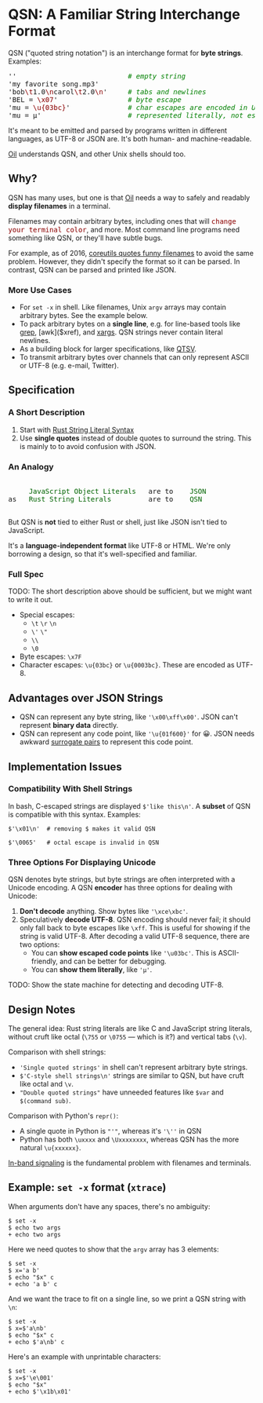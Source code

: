 QSN: A Familiar String Interchange Format
=========================================

<style>
.q {
  color: darkred;
}
.comment {
  color: green;
  font-style: italic;
}
.terminal {
  color: darkred;
  font-family: monospace;
}
.an {
  color: darkgreen;
}
</style>

QSN ("quoted string notation") is an interchange format for **byte strings**.
Examples:

<pre>
''                           <span class=comment># empty string</span>
'my favorite song.mp3'
'bob<span class=q>\t</span>1.0<span class=q>\n</span>carol<span class=q>\t</span>2.0<span class=q>\n</span>'     <span class=comment># tabs and newlines</span>
'BEL = <span class=q>\x07</span>'                 <span class=comment># byte escape</span>
'mu = <span class=q>\u{03bc}</span>'              <span class=comment># char escapes are encoded in UTF-8</span>
'mu = &#x03bc;'                     <span class=comment># represented literally, not escaped</span>
</pre>

It's meant to be emitted and parsed by programs written in different languages,
as UTF-8 or JSON are.  It's both human- and machine-readable.

[Oil](/) understands QSN, and other Unix shells should too.

<div id="toc">
</div>

## Why?

QSN has many uses, but one is that [Oil](//www.oilshell.org/) needs a way to
safely and readably **display filenames** in a terminal.

Filenames may contain arbitrary bytes, including ones that will <span
class=terminal>change your terminal color</span>, and more.  Most command line
programs need something like QSN, or they'll have subtle bugs.

For example, as of 2016, [coreutils quotes funny filenames][coreutils] to avoid
the same problem.  However, they didn't specify the format so it can be parsed.
In contrast, QSN can be parsed and printed like JSON.

[in-band]: https://en.wikipedia.org/wiki/In-band_signaling

<!--
The quoting only happens when `isatty()`, so it's not really meant
to be parsed.
-->

### More Use Cases

- For `set -x` in shell.  Like filenames, Unix `argv` arrays may contain
  arbitrary bytes.  See the example below.
- To pack arbitrary bytes on a **single line**, e.g. for line-based tools like
  [grep]($xref), [awk]($xref), and [xargs]($xref).  QSN strings never contain
  literal newlines.
- As a building block for larger specifications, like [QTSV](qtsv.html).
- To transmit arbitrary bytes over channels that can only represent ASCII or
  UTF-8 (e.g. e-mail, Twitter).

[surrogate pairs]: https://en.wikipedia.org/wiki/UTF-16#Code_points_from_U+010000_to_U+10FFFF



[coreutils]: https://www.gnu.org/software/coreutils/quotes.html

## Specification

### A Short Description

1. Start with [Rust String Literal Syntax](https://doc.rust-lang.org/reference/tokens.html#string-literals)
2. Use **single quotes** instead of double quotes to surround the string.  This
   is mainly to to avoid confusion with JSON.

### An Analogy

<pre>

     <span class=an>JavaScript Object Literals</span>   are to    <span class=an>JSON</span>
as   <span class=an>Rust String Literals</span>         are to    <span class=an>QSN</span>

</pre>

But QSN is **not** tied to either Rust or shell, just like JSON isn't tied to
JavaScript.

It's a **language-independent format** like UTF-8 or HTML.  We're only
borrowing a design, so that it's well-specified and familiar.

### Full Spec

TODO: The short description above should be sufficient, but we might want to
write it out.

- Special escapes:
  - `\t` `\r` `\n`
  - `\'` `\"`
  - `\\`
  - `\0`
- Byte escapes: `\x7F`
- Character escapes: `\u{03bc}` or `\u{0003bc}`.  These are encoded as UTF-8.

## Advantages over JSON Strings

- QSN can represent any byte string, like `'\x00\xff\x00'`.  JSON can't
  represent **binary data** directly.
- QSN can represent any code point, like `'\u{01f600}'` for &#x01f600;.  JSON
  needs awkward [surrogate pairs][] to represent this code point.

## Implementation Issues

### Compatibility With Shell Strings

In bash, C-escaped strings are displayed `$'like this\n'`.  A **subset** of QSN is
compatible with this syntax.  Examples:

```
$'\x01\n'  # removing $ makes it valid QSN

$'\0065'   # octal escape is invalid in QSN
```

### Three Options For Displaying Unicode

QSN denotes byte strings, but byte strings are often interpreted with a Unicode
encoding.  A QSN **encoder** has three options for dealing with Unicode:

1. **Don't decode** anything.  Show bytes like `'\xce\xbc'`.
1. Speculatively **decode UTF-8**.  QSN encoding should never fail; it should
   only fall back to byte escapes like `\xff`.  This is useful for showing if
   the string is valid UTF-8.  After decoding a valid UTF-8 sequence, there are
   two options:
   - You can **show escaped code points** like `'\u03bc'`.  This is ASCII-friendly,
     and can be better for debugging.
   - You can **show them literally**, like <code>'&#x03bc;'</code>.

TODO: Show the state machine for detecting and decoding UTF-8.


<!--

### Special Chars Emitted

- `\r` `\n` `\t` `\0` (subset of C and shell; Rust has this)
- Everything else is either `\xFF` or `\u03bc`

## Extensions

- QTSV for tables.  This is a priority for Oil.
- JSON-like dicts and lists.  Someone else should run with this!
  - warning: "\\x00\\'" will confuse people.  Programmers don't understand
    backslashes, and language implementers often don't either.
-->


## Design Notes

The general idea: Rust string literals are like C and JavaScript string
literals, without cruft like octal (`\755` or `\0755` &mdash; which is it?) and
vertical tabs (`\v`).

Comparison with shell strings:

- `'Single quoted strings'` in shell can't represent arbitrary byte strings.
- `$'C-style shell strings\n'` strings are similar to QSN, but have cruft like
  octal and `\v`.
- `"Double quoted strings"` have unneeded features like `$var` and `$(command
  sub)`.

Comparison with Python's `repr()`:

- A single quote in Python is `"'"`, whereas it's `'\''` in QSN
- Python has both `\uxxxx` and `\Uxxxxxxxx`, whereas QSN has the more natural
  `\u{xxxxxx}`.

[In-band signaling][in-band] is the fundamental problem with filenames and
terminals.
  
## Example: `set -x` format (`xtrace`)

When arguments don't have any spaces, there's no ambiguity:

```
$ set -x
$ echo two args
+ echo two args
```

Here we need quotes to show that the `argv` array has 3 elements:

```
$ set -x
$ x='a b'
$ echo "$x" c
+ echo 'a b' c
```

And we want the trace to fit on a single line, so we print a QSN string with
`\n`:

```
$ set -x
$ x=$'a\nb'
$ echo "$x" c
+ echo $'a\nb' c
```

Here's an example with unprintable characters:

```
$ set -x
$ x=$'\e\001'
$ echo "$x"
+ echo $'\x1b\x01'
```
